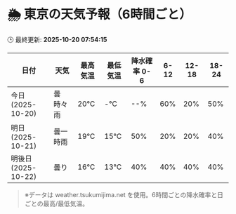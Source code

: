 # 🌦️ 東京の天気予報（6時間ごと）

🕒 最終更新: **2025-10-20 07:54:15**

| 日付 | 天気 | 最高気温 | 最低気温 | 降水確率 0-6 | 6-12 | 12-18 | 18-24 |
|------|------|----------|----------|------------|------|------|------|
| 今日 (2025-10-20) | 曇時々雨 | 20℃ | -℃ | --% | 60% | 20% | 50% |
| 明日 (2025-10-21) | 曇一時雨 | 19℃ | 15℃ | 50% | 20% | 20% | 40% |
| 明後日 (2025-10-22) | 曇り | 16℃ | 13℃ | 40% | 40% | 40% | 40% |

> ※データは weather.tsukumijima.net を使用。6時間ごとの降水確率と日ごとの最高/最低気温。